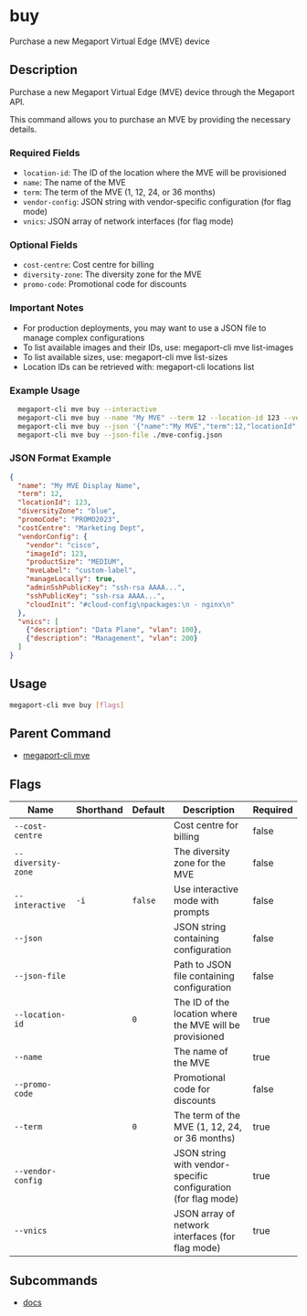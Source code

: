 # buy

Purchase a new Megaport Virtual Edge (MVE) device

## Description

Purchase a new Megaport Virtual Edge (MVE) device through the Megaport API.

This command allows you to purchase an MVE by providing the necessary details.

### Required Fields
  - `location-id`: The ID of the location where the MVE will be provisioned
  - `name`: The name of the MVE
  - `term`: The term of the MVE (1, 12, 24, or 36 months)
  - `vendor-config`: JSON string with vendor-specific configuration (for flag mode)
  - `vnics`: JSON array of network interfaces (for flag mode)

### Optional Fields
  - `cost-centre`: Cost centre for billing
  - `diversity-zone`: The diversity zone for the MVE
  - `promo-code`: Promotional code for discounts

### Important Notes
  - For production deployments, you may want to use a JSON file to manage complex configurations
  - To list available images and their IDs, use: megaport-cli mve list-images
  - To list available sizes, use: megaport-cli mve list-sizes
  - Location IDs can be retrieved with: megaport-cli locations list

### Example Usage

```sh
  megaport-cli mve buy --interactive
  megaport-cli mve buy --name "My MVE" --term 12 --location-id 123 --vendor-config '{"vendor":"cisco","imageId":123,"productSize":"MEDIUM"}' --vnics '[{"description":"Data Plane","vlan":100}]'
  megaport-cli mve buy --json '{"name":"My MVE","term":12,"locationId":123,"vendorConfig":{"vendor":"cisco","imageId":123,"productSize":"MEDIUM"},"vnics":[{"description":"Data Plane","vlan":100}]}'
  megaport-cli mve buy --json-file ./mve-config.json
```
### JSON Format Example
```json
{
  "name": "My MVE Display Name",
  "term": 12,
  "locationId": 123,
  "diversityZone": "blue",
  "promoCode": "PROMO2023",
  "costCentre": "Marketing Dept",
  "vendorConfig": {
    "vendor": "cisco",
    "imageId": 123,
    "productSize": "MEDIUM",
    "mveLabel": "custom-label",
    "manageLocally": true,
    "adminSshPublicKey": "ssh-rsa AAAA...",
    "sshPublicKey": "ssh-rsa AAAA...",
    "cloudInit": "#cloud-config\npackages:\n - nginx\n"
  },
  "vnics": [
    {"description": "Data Plane", "vlan": 100},
    {"description": "Management", "vlan": 200}
  ]
}

```

## Usage

```sh
megaport-cli mve buy [flags]
```


## Parent Command

* [megaport-cli mve](megaport-cli_mve.md)
## Flags

| Name | Shorthand | Default | Description | Required |
|------|-----------|---------|-------------|----------|
| `--cost-centre` |  |  | Cost centre for billing | false |
| `--diversity-zone` |  |  | The diversity zone for the MVE | false |
| `--interactive` | `-i` | `false` | Use interactive mode with prompts | false |
| `--json` |  |  | JSON string containing configuration | false |
| `--json-file` |  |  | Path to JSON file containing configuration | false |
| `--location-id` |  | `0` | The ID of the location where the MVE will be provisioned | true |
| `--name` |  |  | The name of the MVE | true |
| `--promo-code` |  |  | Promotional code for discounts | false |
| `--term` |  | `0` | The term of the MVE (1, 12, 24, or 36 months) | true |
| `--vendor-config` |  |  | JSON string with vendor-specific configuration (for flag mode) | true |
| `--vnics` |  |  | JSON array of network interfaces (for flag mode) | true |

## Subcommands
* [docs](megaport-cli_mve_buy_docs.md)

